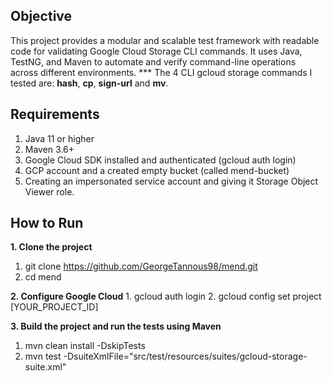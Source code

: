## Objective 
This project provides a modular and scalable test framework with readable code for validating Google Cloud Storage CLI commands.
It uses Java, TestNG, and Maven to automate and verify command-line operations across different environments. 
*** The 4 CLI gcloud storage commands I tested are: **hash**, **cp**, **sign-url** and **mv**.

## Requirements 
1. Java 11 or higher
2. Maven 3.6+
3. Google Cloud SDK installed and authenticated (gcloud auth login)
4. GCP account and a created empty bucket (called mend-bucket)
5. Creating an impersonated service account and giving it Storage Object Viewer role.

## How to Run
**1. Clone the project** 
  1. git clone https://github.com/GeorgeTannous98/mend.git
  2. cd mend
     
**2. Configure Google Cloud**
    1. gcloud auth login
    2. gcloud config set project [YOUR_PROJECT_ID]
    
**3. Build the project and run the tests using Maven**   
  1. mvn clean install -DskipTests
  2. mvn test -DsuiteXmlFile="src/test/resources/suites/gcloud-storage-suite.xml"
